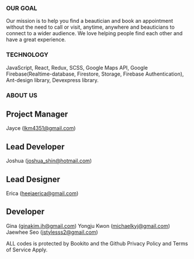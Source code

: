 ### OUR GOAL

Our mission is to help you find a beautician and book an appointment without the need to call or visit, anytime, anywhere and beauticians to connect to a wider audience. We love helping people find each other and have a great experience.

### TECHNOLOGY

JavaScript, React, Redux, SCSS, Google Maps API, Google Firebase(Realtime-database, Firestore, Storage, Firebase Authentication), Ant-design library, Devexpress library.

### ABOUT US

## Project Manager
Jayce (lkm4351@gmail.com)

## Lead Developer
Joshua (joshua_shin@hotmail.com)

## Lead Designer
Erica (heejaerica@gmail.com)

## Developer
Gina (ginakim.jh@gmail.com)
Yongju Kwon (michaelkyj@gmail.com)
Jaewhee Seo (jstylesss2@gmail.com)

ALL codes is protected by Bookito and the Github Privacy Policy and Terms of Service Apply.
